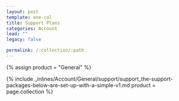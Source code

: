 ```yaml
---
layout: post
template: one-col
title: Support Plans
categories: Account
lead: ""
legacy: false

permalink: /:collection/:path
---
```



{% assign product = "General" %}

{% include _inlines/Account/General/support/support_the-support-packages-below-are-set-up-with-a-simple-v1.md  product = page.collection %}
